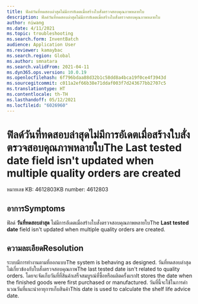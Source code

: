 ```yaml
---
title: ฟิลด์วันที่ทดสอบล่าสุดไม่มีการอัเดตเมื่อสร้างใบสั่งตรวจสอบคุณภาพหลายใบ
description: ฟิลด์วันที่ทดสอบล่าสุดไม่มีการอัเดตเมื่อสร้างใบสั่งตรวจสอบคุณภาพหลายใบ
author: niwang
ms.date: 4/11/2021
ms.topic: troubleshooting
ms.search.form: InventBatch
audience: Application User
ms.reviewer: kamaybac
ms.search.region: Global
ms.author: smnatara
ms.search.validFrom: 2021-04-11
ms.dyn365.ops.version: 10.0.19
ms.openlocfilehash: 6f796bdaa88d32b1c58dd8a4bca19f0ce4f3943d
ms.sourcegitcommit: c011a2ef66b38e71ddaf003f7d243677bb2707c5
ms.translationtype: HT
ms.contentlocale: th-TH
ms.lasthandoff: 05/12/2021
ms.locfileid: "6026960"
---
```

# <a name="the-last-tested-date-field-isnt-updated-when-multiple-quality-orders-are-created"></a><span data-ttu-id="5f564-103">ฟิลด์วันที่ทดสอบล่าสุดไม่มีการอัเดตเมื่อสร้างใบสั่งตรวจสอบคุณภาพหลายใบ</span><span class="sxs-lookup"><span data-stu-id="5f564-103">The Last tested date field isn't updated when multiple quality orders are created</span></span>

<span data-ttu-id="5f564-104">หมายเลข KB: 4612803</span><span class="sxs-lookup"><span data-stu-id="5f564-104">KB number: 4612803</span></span>

## <a name="symptoms"></a><span data-ttu-id="5f564-105">อาการ</span><span class="sxs-lookup"><span data-stu-id="5f564-105">Symptoms</span></span>

<span data-ttu-id="5f564-106">ฟิลด์ **วันที่ทดสอบล่าสุด** ไม่มีการอัเดตเมื่อสร้างใบสั่งตรวจสอบคุณภาพหลายใบ</span><span class="sxs-lookup"><span data-stu-id="5f564-106">The **Last tested date** field isn't updated when multiple quality orders are created.</span></span>

## <a name="resolution"></a><span data-ttu-id="5f564-107">ความละเอียด</span><span class="sxs-lookup"><span data-stu-id="5f564-107">Resolution</span></span>

<span data-ttu-id="5f564-108">ระบบมีการทำงานตามที่ออกแบบ</span><span class="sxs-lookup"><span data-stu-id="5f564-108">The system is behaving as designed.</span></span> <span data-ttu-id="5f564-109">วันที่ทดสอบล่าสุดไม่เกี่ยวข้องกับใบสั่งตรวจสอบคุณภาพ</span><span class="sxs-lookup"><span data-stu-id="5f564-109">The last tested date isn't related to quality orders.</span></span> <span data-ttu-id="5f564-110">โดยจะจัดเก็บวันที่ที่สินค้าเสร็จสมบูรณ์ที่ซื้อหรือผลิตครั้งแรก</span><span class="sxs-lookup"><span data-stu-id="5f564-110">It stores the date when the finished goods were first purchased or manufactured.</span></span> <span data-ttu-id="5f564-111">วันที่นี้จะใช้ในการคํานวณวันที่แนะนําอายุการเก็บสินค้า</span><span class="sxs-lookup"><span data-stu-id="5f564-111">This date is used to calculate the shelf life advice date.</span></span>

